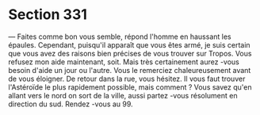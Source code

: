 # Section 331

— Faites comme bon vous semble, répond l'homme en haussant
les épaules. Cependant, puisqu'il apparaît que vous êtes armé, je
suis certain que vous avez des raisons bien précises de vous
trouver sur Tropos. Vous refusez mon aide maintenant, soit.
Mais très certainement aurez -vous besoin d'aide un jour ou
l'autre.
Vous le remerciez chaleureusement avant de vous éloigner. De
retour dans la rue, vous hésitez. Il vous faut trouver l'Astéroïde le
plus rapidement possible, mais comment ? Vous savez qu'en
allant vers le nord on sort de la ville, aussi partez -vous
résolument en direction du sud. Rendez -vous au 99.